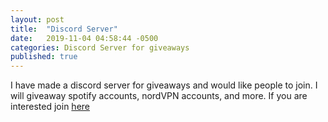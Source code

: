 ```yaml
---
layout: post
title:  "Discord Server"
date:   2019-11-04 04:58:44 -0500
categories: Discord Server for giveaways
published: true
---
```

I have made a discord server for giveaways and would like people to join. I will giveaway spotify accounts, nordVPN accounts, and more. If you are interested join [here](https://discord.gg/km7mD3n)